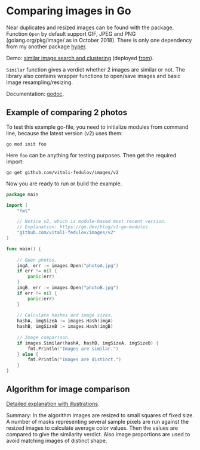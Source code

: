 # Comparing images in Go

Near duplicates and resized images can be found with the package. Function `Open` by default support GIF, JPEG and PNG (golang.org/pkg/image/ as in October 2018). There is only one dependency from my another package [hyper](https://github.com/vitali-fedulov/hyper).

Demo: [similar image search and clustering](https://similar.pictures) (deployed [from](https://github.com/vitali-fedulov/vitali-fedulov.github.io)).

`Similar` function gives a verdict whether 2 images are similar or not. The library also contains wrapper functions to open/save images and basic image resampling/resizing.

Documentation: [godoc](https://pkg.go.dev/github.com/vitali-fedulov/images/v2).

## Example of comparing 2 photos

To test this example go-file, you need to initialize modules from command line, because the latest version (v2) uses them:

`go mod init foo`

Here `foo` can be anything for testing purposes. Then get the required import:

`go get github.com/vitali-fedulov/images/v2`

Now you are ready to run or build the example.

```go
package main

import (
	"fmt"

	// Notice v2, which is module-based most recent version.
	// Explanation: https://go.dev/blog/v2-go-modules
	"github.com/vitali-fedulov/images/v2"
)

func main() {
	
	// Open photos.
	imgA, err := images.Open("photoA.jpg")
	if err != nil {
		panic(err)
	}
	imgB, err := images.Open("photoB.jpg")
	if err != nil {
		panic(err)
	}
	
	// Calculate hashes and image sizes.
	hashA, imgSizeA := images.Hash(imgA)
	hashB, imgSizeB := images.Hash(imgB)
	
	// Image comparison.
	if images.Similar(hashA, hashB, imgSizeA, imgSizeB) {
		fmt.Println("Images are similar.")
	} else {
		fmt.Println("Images are distinct.")
	}
}
```

## Algorithm for image comparison

[Detailed explanation with illustrations](https://vitali-fedulov.github.io/algorithm-for-perceptual-image-comparison.html).

Summary: In the algorithm images are resized to small squares of fixed size.
A number of masks representing several sample pixels are run against the resized
images to calculate average color values. Then the values are compared to
give the similarity verdict. Also image proportions are used to avoid matching
images of distinct shape.
